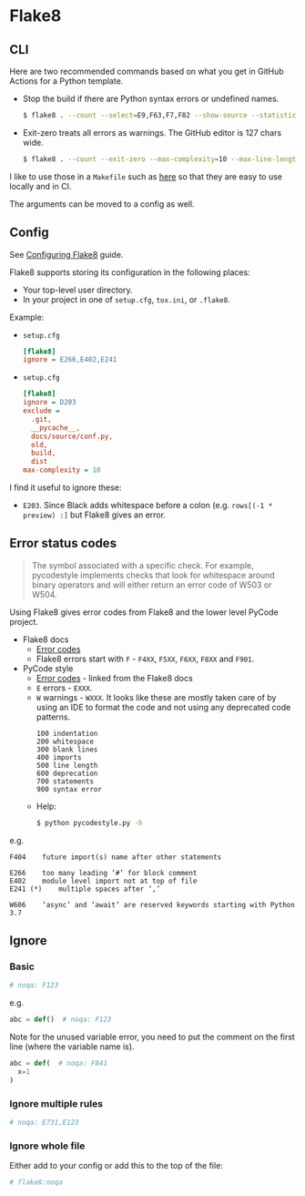 # Flake8


## CLI

Here are two recommended commands based on what you get in GitHub Actions for a Python template.

- Stop the build if there are Python syntax errors or undefined names.
    ```sh
    $ flake8 . --count --select=E9,F63,F7,F82 --show-source --statistics
    ```
- Exit-zero treats all errors as warnings. The GitHub editor is 127 chars wide.
    ```sh
    $ flake8 . --count --exit-zero --max-complexity=10 --max-line-length=127 --statistics
    ```

I like to use those in a `Makefile` such as [here](https://github.com/MichaelCurrin/py-project-template/blob/master/Makefile) so that they are easy to use locally and in CI.

The arguments can be moved to a config as well.


## Config

See [Configuring Flake8](https://flake8.pycqa.org/en/latest/user/configuration.html) guide.

Flake8 supports storing its configuration in the following places:

- Your top-level user directory.
- In your project in one of `setup.cfg`, `tox.ini`, or `.flake8`.

Example:

- `setup.cfg`
    ```ini
    [flake8]
    ignore = E266,E402,E241
    ```
- `setup.cfg`
    ```ini
    [flake8]
    ignore = D203
    exclude =
      .git,
      __pycache__,
      docs/source/conf.py,
      old,
      build,
      dist
    max-complexity = 10
    ```

I find it useful to ignore these:

- `E203`. Since Black adds whitespace before a colon (e.g. `rows[(-1 * preview) :]` but Flake8 gives an error.


## Error status codes

> The symbol associated with a specific check. For example, pycodestyle implements checks that look for whitespace around binary operators and will either return an error code of W503 or W504.

Using Flake8 gives error codes from Flake8 and the lower level PyCode project.

- Flake8 docs
    - [Error codes](https://flake8.pycqa.org/en/latest/user/error-codes.html)
    - Flake8 errors start with `F` - `F4XX`, `F5XX`, `F6XX`, `F8XX` and `F901`.
- PyCode style
    - [Error codes](https://pycodestyle.pycqa.org/en/latest/intro.html#error-codes) - linked from the Flake8 docs
    - `E` errors - `EXXX`.
    - `W` warnings - `WXXX`. It looks like these are mostly taken care of by using an IDE to format the code and not using any deprecated code patterns.
        ```
        100 indentation
        200 whitespace
        300 blank lines
        400 imports
        500 line length
        600 deprecation
        700 statements
        900 syntax error
        ```
    - Help:
        ```sh
        $ python pycodestyle.py -h
        ```

e.g.

```
F404 	future import(s) name after other statements

E266 	too many leading ‘#’ for block comment
E402 	module level import not at top of file
E241 (*) 	multiple spaces after ‘,’

W606 	‘async’ and ‘await’ are reserved keywords starting with Python 3.7
```


## Ignore

### Basic

```python
# noqa: F123
```

e.g.

```python
abc = def()  # noqa: F123
```


Note for the unused variable error, you need to put the comment on the first line (where the variable name is).

```python
abc = def(  # noqa: F841
  x=1
)
```

### Ignore multiple rules

```python
# noqa: E731,E123
```

### Ignore whole file

Either add to your config or add this to the top of the file:

```python
# flake8:noqa
```


